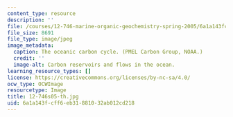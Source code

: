 ```yaml
---
content_type: resource
description: ''
file: /courses/12-746-marine-organic-geochemistry-spring-2005/6a1a143fcff6eb31881032ab012cd218_12-746s05-th.jpg
file_size: 8691
file_type: image/jpeg
image_metadata:
  caption: The oceanic carbon cycle. (PMEL Carbon Group, NOAA.)
  credit: ''
  image-alt: Carbon reservoirs and flows in the ocean.
learning_resource_types: []
license: https://creativecommons.org/licenses/by-nc-sa/4.0/
ocw_type: OCWImage
resourcetype: Image
title: 12-746s05-th.jpg
uid: 6a1a143f-cff6-eb31-8810-32ab012cd218
---
```

